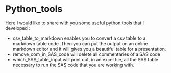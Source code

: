 # Python_tools
 Here I would like to share with you some useful python tools that I developed : 
 
 - csv_table_to_markdown enables you to convert a csv table to a markdown table code. Then you can put the output on an online markdown editor and it will gives you a beautiful table for a presentation.
- remove_com_in_SAS_code will delete all commentaries of a SAS code
- which_SAS_table_input will print out, in an excel file, all the SAS table necessary to run the SAS code that you are working with. 
